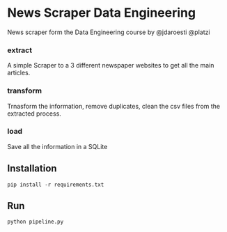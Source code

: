 # News Scraper Data Engineering

News scraper form the Data Engineering course by @jdaroesti @platzi

### extract

A simple Scraper to a 3 different newspaper websites to get all the main articles.

### transform

Trnasform the information, remove duplicates, clean the csv files from the extracted process.

### load

Save all the information in a SQLite

## Installation

```
pip install -r requirements.txt
```

## Run

```
python pipeline.py
```
